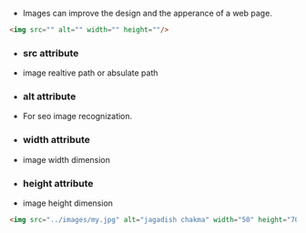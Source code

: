 - Images can improve the design and the apperance  of a web page.
```html
<img src="" alt="" width="" height=""/>
```
- ### src attribute
- image realtive path or absulate path
- ### alt attribute
- For seo image recognization.
- ### width attribute
- image width dimension
- ### height attribute
- image height dimension
```html
<img src="../images/my.jpg" alt="jagadish chakma" width="50" height="70"/>
```
